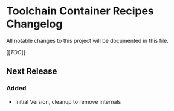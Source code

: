 # Toolchain Container Recipes Changelog

All notable changes to this project will be documented in this file.

[[_TOC_]]

## Next Release

### Added

* Initial Version, cleanup to remove internals
